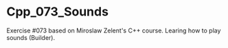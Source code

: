 # Cpp_073_Sounds
Exercise #073 based on Miroslaw Zelent's C++ course.
Learing how to play sounds (Builder).

